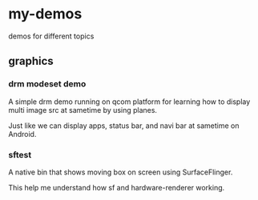 # my-demos
demos for different topics

## graphics
### drm modeset demo
A simple drm demo running on qcom platform for learning how to display multi image src at sametime by using planes.

Just like we can display apps, status bar, and navi bar at sametime on Android.

### sftest
A native bin that shows moving box on screen using SurfaceFlinger.

This help me understand how sf and hardware-renderer working.
